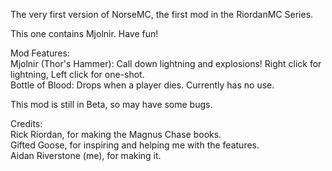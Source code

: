The very first version of NorseMC, the first mod in the RiordanMC Series.

This one contains Mjolnir. Have fun!

Mod Features:<br>
Mjolnir (Thor's Hammer): Call down lightning and explosions! Right click for lightning, Left click for one-shot.<br>
Bottle of Blood: Drops when a player dies. Currently has no use.

This mod is still in Beta, so may have some bugs.

Credits:<br>
Rick Riordan, for making the Magnus Chase books.<br>
Gifted Goose, for inspiring and helping me with the features.<br>
Aidan Riverstone (me), for making it.
